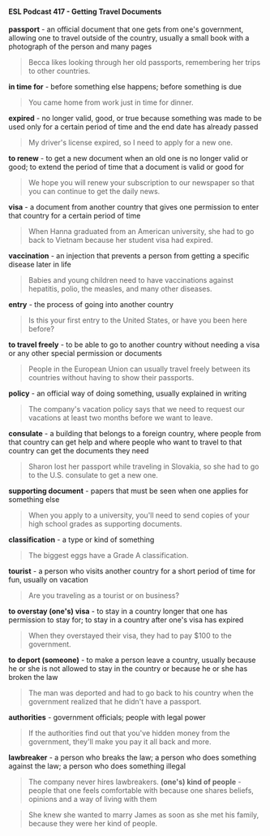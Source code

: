 #### ESL Podcast 417 - Getting Travel Documents

**passport** - an official document that one gets from one's government, allowing
one to travel outside of the country, usually a small book with a photograph of the
person and many pages

> Becca likes looking through her old passports, remembering her trips to other
countries.

**in time for** - before something else happens; before something is due

> You came home from work just in time for dinner.

**expired** - no longer valid, good, or true because something was made to be
used only for a certain period of time and the end date has already passed

> My driver's license expired, so I need to apply for a new one.

**to renew** - to get a new document when an old one is no longer valid or good; to
extend the period of time that a document is valid or good for

> We hope you will renew your subscription to our newspaper so that you can
continue to get the daily news.

**visa** - a document from another country that gives one permission to enter that
country for a certain period of time

> When Hanna graduated from an American university, she had to go back to
Vietnam because her student visa had expired.

**vaccination** - an injection that prevents a person from getting a specific disease
later in life

> Babies and young children need to have vaccinations against hepatitis, polio,
the measles, and many other diseases.

**entry** - the process of going into another country

> Is this your first entry to the United States, or have you been here before?

**to travel freely** - to be able to go to another country without needing a visa or
any other special permission or documents

> People in the European Union can usually travel freely between its countries
without having to show their passports.

**policy** - an official way of doing something, usually explained in writing

> The company's vacation policy says that we need to request our vacations at
least two months before we want to leave.

**consulate** - a building that belongs to a foreign country, where people from that
country can get help and where people who want to travel to that country can get
the documents they need

> Sharon lost her passport while traveling in Slovakia, so she had to go to the
U.S. consulate to get a new one.

**supporting document** - papers that must be seen when one applies for
something else

> When you apply to a university, you'll need to send copies of your high school
grades as supporting documents.

**classification** - a type or kind of something

> The biggest eggs have a Grade A classification.

**tourist** - a person who visits another country for a short period of time for fun,
usually on vacation

> Are you traveling as a tourist or on business?

**to overstay (one's) visa** - to stay in a country longer that one has permission to
stay for; to stay in a country after one's visa has expired

> When they overstayed their visa, they had to pay $100 to the government.

**to deport (someone)** - to make a person leave a country, usually because he or
she is not allowed to stay in the country or because he or she has broken the law

> The man was deported and had to go back to his country when the government
realized that he didn't have a passport.

**authorities** - government officials; people with legal power

> If the authorities find out that you've hidden money from the government, they'll
make you pay it all back and more.

**lawbreaker** - a person who breaks the law; a person who does something
against the law; a person who does something illegal

> The company never hires lawbreakers.
**(one's) kind of people** - people that one feels comfortable with because one
shares beliefs, opinions and a way of living with them

> She knew she wanted to marry James as soon as she met his family, because
they were her kind of people.

